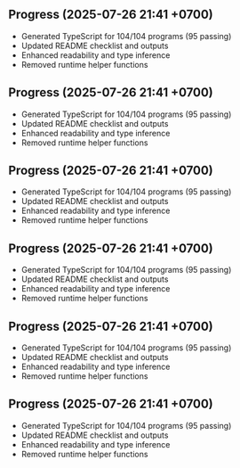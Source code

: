 ## Progress (2025-07-26 21:41 +0700)
- Generated TypeScript for 104/104 programs (95 passing)
- Updated README checklist and outputs
- Enhanced readability and type inference
- Removed runtime helper functions

## Progress (2025-07-26 21:41 +0700)
- Generated TypeScript for 104/104 programs (95 passing)
- Updated README checklist and outputs
- Enhanced readability and type inference
- Removed runtime helper functions
## Progress (2025-07-26 21:41 +0700)
- Generated TypeScript for 104/104 programs (95 passing)
- Updated README checklist and outputs
- Enhanced readability and type inference
- Removed runtime helper functions
## Progress (2025-07-26 21:41 +0700)
- Generated TypeScript for 104/104 programs (95 passing)
- Updated README checklist and outputs
- Enhanced readability and type inference
- Removed runtime helper functions
## Progress (2025-07-26 21:41 +0700)
- Generated TypeScript for 104/104 programs (95 passing)
- Updated README checklist and outputs
- Enhanced readability and type inference
- Removed runtime helper functions
## Progress (2025-07-26 21:41 +0700)
- Generated TypeScript for 104/104 programs (95 passing)
- Updated README checklist and outputs
- Enhanced readability and type inference
- Removed runtime helper functions
